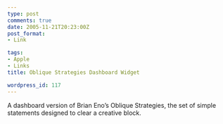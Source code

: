 ```yaml
---
type: post
comments: true
date: 2005-11-21T20:23:00Z
post_format:
- Link

tags:
- Apple
- Links
title: Oblique Strategies Dashboard Widget

wordpress_id: 117
---
```


A dashboard version of Brian Eno’s Oblique Strategies, the set of simple statements designed to clear a creative block.
